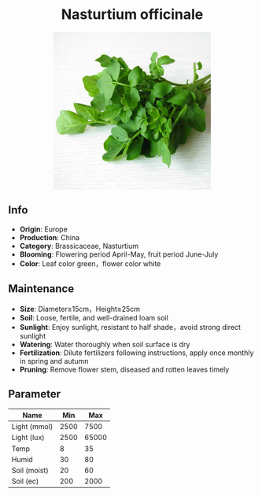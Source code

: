 <h1 align='center'>Nasturtium officinale</h1>
<p align="center">
    <img 
        align='center'
        width='320'
        src="../images/nasturtium officinale.png" 
        alt='Nasturtium officinale' />
</p>

## Info

 - **Origin**: Europe
 - **Production**: China
 - **Category**: Brassicaceae, Nasturtium
 - **Blooming**: Flowering period April-May, fruit period June-July
 - **Color**: Leaf color green，flower color white

## Maintenance

 - **Size**: Diameter≥15cm，Height≥25cm
 - **Soil**: Loose, fertile, and well-drained loam soil
 - **Sunlight**: Enjoy sunlight, resistant to half shade，avoid strong direct sunlight
 - **Watering**: Water thoroughly when soil surface is dry
 - **Fertilization**: Dilute fertilizers following instructions, apply once monthly in spring and autumn
 - **Pruning**: Remove flower stem, diseased and rotten leaves timely

## Parameter

| Name         | Min  | Max   |
|--------------|------|-------|
| Light (mmol) | 2500 | 7500  |
| Light (lux)  | 2500 | 65000 |
| Temp         | 8    | 35    |
| Humid        | 30   | 80    |
| Soil (moist) | 20   | 60    |
| Soil (ec)    | 200  | 2000  |